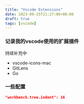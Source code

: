 ```yaml
---
title: "Vscode Extensions"
date: 2023-09-25T21:27:06+08:00
draft: true
tags: [vscode]
---
```


### 记录我的vscode使用的扩展插件

持续补充中

- vscode-icons-mac
- GitLens
- Go

### 一些配置

```json
"workbench.tree.indent": 16
```